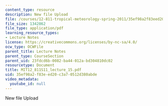 ```yaml
---
content_type: resource
description: New file Upload
file: /courses/12-811-tropical-meteorology-spring-2011/35ef98a2f83eed20c3a70512d380abde_MIT12_811S11_lecture_15.pdf
file_size: 1342862
file_type: application/pdf
learning_resource_types:
- Lecture Notes
license: https://creativecommons.org/licenses/by-nc-sa/4.0/
ocw_type: OCWFile
parent_title: Lecture Notes
parent_type: CourseSection
parent_uid: 23fdcd6b-0082-ba44-012a-bd304810dc02
resourcetype: Document
title: MIT12_811S11_lecture_15.pdf
uid: 35ef98a2-f83e-ed20-c3a7-0512d380abde
video_metadata:
  youtube_id: null
---
```

New file Upload